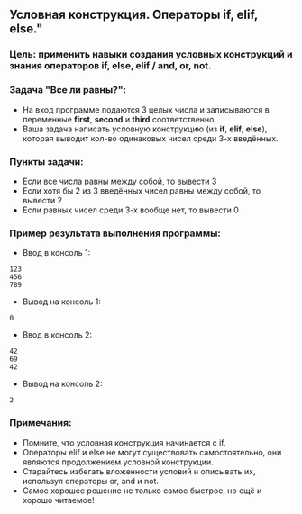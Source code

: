 ## Условная конструкция. Операторы if, elif, else."
### Цель: применить навыки создания условных конструкций и знания операторов if, else, elif / and, or, not.

### Задача "Все ли равны?":
- На вход программе подаются 3 целых числа и записываются в переменные **first**, **second** и **third** соответственно.
- Ваша задача написать условную конструкцию (из **if**, **elif**, **else**), которая выводит кол-во одинаковых чисел среди 3-х введённых.

### Пункты задачи:
- Если все числа равны между собой, то вывести 3
- Если хотя бы 2 из 3 введённых чисел равны между собой, то вывести 2
- Если равных чисел среди 3-х вообще нет, то вывести 0

### Пример результата выполнения программы:
- Ввод в консоль 1:
```
123
456
789
```

- Вывод на консоль 1:
```  
0
```

- Ввод в консоль 2:
```  
42
69
42
```
- Вывод на консоль 2:
```  
2
```

### Примечания:
- Помните, что условная конструкция начинается с if.
- Операторы elif и else не могут существовать самостоятельно, они являются продолжением условной конструкции.
- Старайтесь избегать вложенности условий и описывать их, используя операторы or, and и not.
- Самое хорошее решение не только самое быстрое, но ещё и хорошо читаемое!